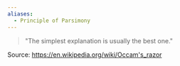 ```yaml
---
aliases:
  - Principle of Parsimony
---
```

> "The simplest explanation is usually the best one."

Source: https://en.wikipedia.org/wiki/Occam's_razor